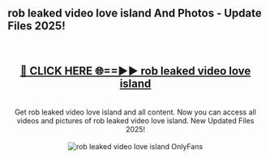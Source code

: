 <h2>rob leaked video love island And Photos - Update Files 2025!</h2>
<br>
<div align="center">
<h2><a href="https://betterlinks.top/A2PfLJ" rel="nofollow">🔴 CLICK HERE 🌐==►► rob leaked video love island</a></h2>
<br>
Get rob leaked video love island and all content. Now you can access all videos and pictures of rob leaked video love island. New Updated Files 2025!
<br>
<br>
<a href="https://betterlinks.top/A2PfLJ" rel="nofollow" data-target="animated-image.originalLink"><img src="https://i.imgur.com/dJHk4Zq.gif" alt="rob leaked video love island OnlyFans" style="max-width: 100%; display: inline-block;" data-target="animated-image.originalImage"></a>
</div>
<br>